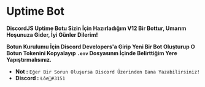 # Uptime Bot

**DiscordJS Uptime Botu Sizin İçin Hazırladığım V12 Bir Bottur, Umarım Hoşunuza Gider, İyi Günler Dilerim!**

**Botun Kurulumu İçin Discord Developers'a Girip Yeni Bir Bot Oluşturup O Botun Tokenini Kopyalayıp `.env` Dosyasının İçinde Belirttiğim Yere Yapıştırmalısınız.**

- **Not :** `Eğer Bir Sorun Oluşursa Discord Üzerinden Bana Yazabilirsiniz!`
- **Discord :** `Łôe🍁#3151`
